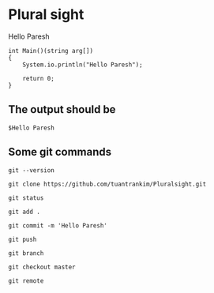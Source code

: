 # Plural sight

Hello Paresh



	int Main()(string arg[])
	{
		System.io.println("Hello Paresh");

		return 0;
	}



## The output should be



	$Hello Paresh


## Some git commands


	git --version

	git clone https://github.com/tuantrankim/Pluralsight.git

	git status

	git add .

	git commit -m 'Hello Paresh'

	git push

	git branch

	git checkout master

	git remote



